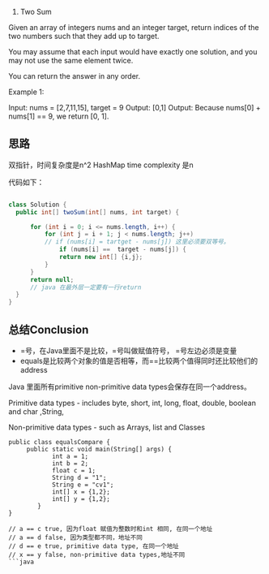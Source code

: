 1. Two Sum

Given an array of integers nums and an integer target, return indices of the two numbers such that they add up to target.

You may assume that each input would have exactly one solution, and you may not use the same element twice.

You can return the answer in any order.

Example 1:

Input: nums = [2,7,11,15], target = 9
Output: [0,1]
Output: Because nums[0] + nums[1] == 9, we return [0, 1].

## 思路

双指针，时间复杂度是n^2
HashMap time complexity 是n



代码如下：

```java

class Solution {
  public int[] twoSum(int[] nums, int target) {

      for (int i = 0; i <= nums.length, i++) {
          for (int j = i + 1; j < nums.length; j++)
          // if (nums[i] = tartget - nums[j]) 这里必须要双等号。
              if (nums[i] ==  target - nums[j]) {
              return new int[] {i,j};
          }
      }
      return null;
      // java 在最外层一定要有一行return
  }
}
```



## 总结Conclusion

- =号，在Java里面不是比较，=号叫做赋值符号， =号左边必须是变量
- equals是比较两个对象的值是否相等，而==比较两个值得同时还比较他们的address

Java 里面所有primitive non-primitive data types会保存在同一个address。

Primitive data types - includes byte, short, int, long, float, double, boolean and char ,String,

Non-primitive data types - such as Arrays, list and Classes
```
public class equalsCompare {
	 public static void main(String[] args) {
			int a = 1;
			int b = 2;
			float c = 1;
			String d = "1";
			String e = "cv1";
			int[] x = {1,2};
			int[] y = {1,2};
	    }
}

// a == c true, 因为float 赋值为整数时和int 相同, 在同一个地址
// a == d false, 因为类型都不同，地址不同
// d == e true, primitive data type, 在同一个地址
// x == y false, non-primitive data types,地址不同
```java
